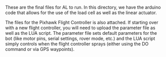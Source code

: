 These are the final files for AL to run. In this directory, we have the arduino code that allows for the use of the load cell as well as the linear actuator. 

The files for the Pixhawk Flight Controller is also attached. If starting over with a new flight controller, you will need to upload the parameter file as well as the LUA script. The parameter file 
sets default parameters for the bot (like motor pins, serial settings, rover mode, etc.) and the LUA script simply controls when the flight controller sprays (either using the DO command or via GPS waypoints). 
